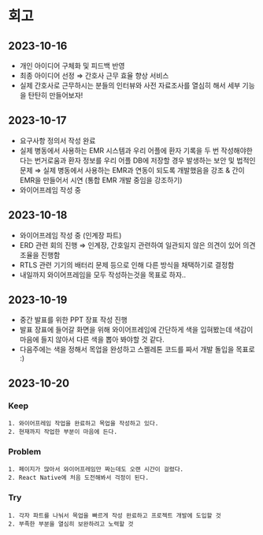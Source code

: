 # 회고

## 2023-10-16

- 개인 아이디어 구체화 및 피드백 반영
- 최종 아이디어 선정 ⇒ 간호사 근무 효율 향상 서비스
- 실제 간호사로 근무하시는 분들의 인터뷰와 사전 자료조사를 열심히 해서 세부 기능을 탄탄히 만들어보자!

## 2023-10-17

- 요구사항 정의서 작성 완료
- 실제 병동에서 사용하는 EMR 시스템과 우리 어플에 환자 기록을 두 번 작성해야한다는 번거로움과 환자 정보를 우리 어플 DB에 저장할 경우 발생하는 보안 및 법적인 문제 ⇒ 실제 병동에서 사용하는 EMR과 연동이 되도록 개발했음을 강조 & 간이 EMR을 만들어서 시연 (통합 EMR 개발 중임을 강조하기)
- 와이어프레임 작성 중

## 2023-10-18

- 와이어프레임 작성 중 (인계장 파트)
- ERD 관련 회의 진행 ⇒ 인계장, 간호일지 관련하여 일관되지 않은 의견이 있어 의견 조율을 진행함
- RTLS 관련 기기의 배터리 문제 등으로 인해 다른 방식을 채택하기로 결정함
- 내일까지 와이어프레임을 모두 작성하는것을 목표로 하자..

## 2023-10-19

- 중간 발표를 위한 PPT 장표 작성 진행
- 발표 장표에 들어갈 화면을 위해 와이어프레임에 간단하게 색을 입혀봤는데 색감이 마음에 들지 않아서 다른 색을 뽑아 봐야할 것 같다.
- 다음주에는 색을 정해서 목업을 완성하고 스켈레톤 코드를 짜서 개발 돌입을 목표로 :)

## 2023-10-20
### Keep
```
1. 와이어프레임 작업을 완료하고 목업을 작성하고 있다.
2. 현재까지 작업한 부분이 마음에 든다. 
```

### Problem
```
1. 페이지가 많아서 와이어프레임만 짜는데도 오랜 시간이 걸렸다.
2. React Native에 처음 도전해봐서 걱정이 된다.
```

### Try
```
1. 각자 파트를 나눠서 목업을 빠르게 작성 완료하고 프로젝트 개발에 도입할 것
2. 부족한 부분을 열심히 보완하려고 노력할 것
```
